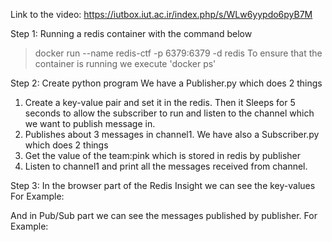 Link to the video: https://iutbox.iut.ac.ir/index.php/s/WLw6yypdo6pyB7M

Step 1: Running a redis container with the command below
>docker run --name redis-ctf -p 6379:6379 -d redis
To ensure that the container is running we execute 'docker ps'

Step 2: Create python program
We have a Publisher.py which does 2 things
1. Create a key-value pair and set it in the redis. Then it Sleeps for 5 seconds to allow the subscriber to run and listen to the channel which we want to publish message in.
2. Publishes about 3 messages in channel1.
We have also a Subscriber.py which does 2 things
1. Get the value of the team:pink which is stored in redis by publisher
2. Listen to channel1 and print all the messages received from channel.

Step 3: In the browser part of the Redis Insight we can see the key-values 
For Example:


And in Pub/Sub part we can see the messages published by publisher.
For Example:
